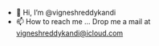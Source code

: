 - 👋 Hi, I’m @vigneshreddykandi
- 📫 How to reach me ... Drop me a mail at vigneshreddykandi@icloud.com

<!---
vigneshreddykandi/vigneshreddykandi is a ✨ special ✨ repository because its `README.md` (this file) appears on your GitHub profile.
You can click the Preview link to take a look at your changes.
--->
